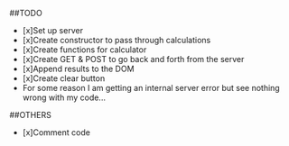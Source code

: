 ##TODO 
- [x]Set up server 
- [x]Create constructor to pass through calculations 
- [x]Create functions for calculator
- [x]Create GET & POST to go back and forth from the server 
- [x]Append results to the DOM 
- [x]Create clear button 
- For some reason I am getting an internal server error but see nothing wrong with my code... 

##OTHERS 
- [x]Comment code 
